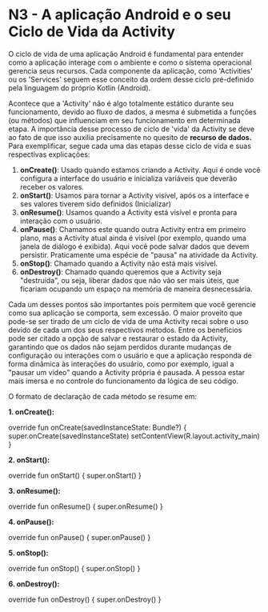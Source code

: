 # N3 - A aplicação Android e o seu Ciclo de Vida da Activity

O ciclo de vida de uma aplicação Android é fundamental para entender como a aplicação interage com o ambiente e como o sistema operacional gerencia seus recursos. Cada componente da aplicação, como 'Activities' ou os 'Services' seguem esse conceito da ordem desse ciclo pré-definido pela linguagem do próprio Kotlin (Android).

Acontece que a 'Activity' não é algo totalmente estático durante seu funcionamento, devido ao fluxo de dados, a mesma é submetida a funções (ou métodos) que influenciam em seu funcionamento em determinada etapa. A importãncia desse processo de ciclo de 'vida' da Activity se deve ao fato de que isso auxilia precisamente no quesito de **recurso de dados.** Para exemplificar, segue cada uma das etapas desse ciclo de vida e suas respectivas explicações:

1. **onCreate()**: Usado quando estamos criando a Activity. Aqui é onde você configura a interface do usuário e inicializa variáveis que deverão receber os valores.
2. **onStart()**: Usamos para tornar a Activity visível, após os a interface e ses valores tiverem sido definidos (Inicializar)
3. **onResume()**: Usamos quando a Activity está visível e pronta para interação com o usuário.
4. **onPause()**: Chamamos este quando outra Activity entra em primeiro plano, mas a Activity atual ainda é visível (por exemplo, quando uma janela de diálogo é exibida). Aqui você pode salvar dados que devem persistir. Praticamente uma espécie de "pausa" na atividade da Activity.
5. **onStop()**: Chamado quando a Activity não está mais visível.
6. **onDestroy()**: Chamado quando queremos que a Activity seja "destruída", ou seja, liberar dados que não vão ser mais úteis, que ficariam ocupando um espaço na memória de maneira desnecessária.

Cada um desses pontos são importantes pois permitem que você gerencie como sua aplicação se comporta, sem excessão. O maior proveito que pode-se ser tirado de um ciclo de vida de uma Activity recai sobre o uso devido de cada um dos seus respectivos métodos. Entre os beneficios pode ser citado a opção de salvar e restaurar o estado da Activity, garantindo que os dados não sejam perdidos durante mudanças de configuração ou interações com o usuário e que a aplicação responda de forma dinâmica às interações do usuário, como por exemplo, igual a "pausar um vídeo" quando a Activity própria é pausada. A pessoa estar mais imersa e no controle do funcionamento da lógica de seu código.

O formato de declaração de cada método se resume em:

**1. onCreate():**

override fun onCreate(savedInstanceState: Bundle?) {
    super.onCreate(savedInstanceState)
    setContentView(R.layout.activity_main)
}

**2. onStart():**

override fun onStart() {
    super.onStart()
}

**3. onResume():**

override fun onResume() {
    super.onResume()
}

**4. onPause():**

override fun onPause() {
    super.onPause()
}

**5. onStop():**

override fun onStop() {
    super.onStop()
}

**6. onDestroy():**

override fun onDestroy() {
    super.onDestroy()
}



